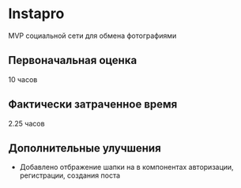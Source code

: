 # Instapro

MVP социальной сети для обмена фотографиями

## Первоначальная оценка

10 часов

## Фактически затраченное время

2.25 часов

## Дополнительные улучшения
- Добавлено отбражение шапки на в компонентах авторизации, регистрации, создания поста